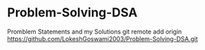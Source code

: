 # Problem-Solving-DSA
Promblem Statements and my Solutions
git remote add origin https://github.com/LokeshGoswami2003/Problem-Solving-DSA.git
